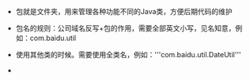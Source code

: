* 包就是文件夹，用来管理各种功能不同的Java类，方便后期代码的维护
* 包名的规则：公司域名反写+包的作用，需要全部英文小写，见名知意，例如：com.baidu.util

* 使用其他类的时候。需要使用全类名，例如：'''com.baidu.util.DateUtil'''
* 